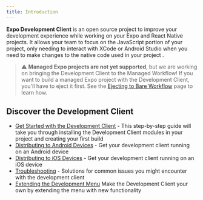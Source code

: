 ```yaml
---
title: Introduction
---
```


**Expo Development Client** is an open source project to improve your development experience while working on your Expo and React Native projects. It allows your team to focus on the JavaScript portion of your project, only needing to interact with XCode or Android Studio when you need to make changes to the native code used in your project .

> ⚠️ **Managed Expo projects are not yet supported**, but we are working on bringing the Development Client to the Managed Workflow! If you want to build a managed Expo project with the Development Client, you'll have to eject it first. See the [Ejecting to Bare Workflow](../workflow/customizing.md) page to learn how.

## Discover the Development Client

- [Get Started with the Development Client](installation.md) - This step-by-step guide will take you through installing the Development Client modules in your project and creating your first build
- [Distributing to Android Devices](distribution-for-android.md) - Get your development client running on an Android device
- [Distributing to iOS Devices](distribution-for-ios.md) - Get your development client running on an iOS device
- [Troubleshooting](troubleshooting.md) - Solutions for common issues you might encounter with the development client
- [Extending the Development Menu](extending-the-development-menu.md) Make the Development Client your own by extending the menu with new functionality
